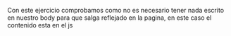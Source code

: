 Con este ejercicio comprobamos como no es necesario tener nada escrito en nuestro body para que salga reflejado en la pagina, en este caso el contenido esta en el js
